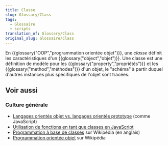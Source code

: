 ```yaml
---
title: Classe
slug: Glossary/Class
tags:
  - Glossaire
  - scripts
translation_of: Glossary/Class
original_slug: Glossaire/Class
---
```


En {{glossary("OOP","programmation orientée objet")}}, une _classe_ définit les caractéristiques d'un {{glossary("object","objet")}}. Une classe est une définition de modèle pour les {{glossary("property","propriétés")}} et les {{glossary("method","méthodes")}} d'un objet, le "schéma" à partir duquel d'autres instances plus spécifiques de l'objet sont tracées.

## Voir aussi

### Culture générale

- [Langages orientés objet vs. langages orientés prototype](/fr/docs/Web/JavaScript/Guide/Le_modèle_objet_JavaScript_en_détails#Langages_de_prototypes_Langages_de_classes) (comme JavaScript)
- [Utilisation de fonctions en tant que classes en JavaScript](/fr/docs/Web/JavaScript/Introduction_à_JavaScript_orienté_objet#Le_constructeur)
- [Programmation à base de classes](https://en.wikipedia.org/wiki/Class-based_programming) sur Wikipédia (en anglais)
- [Programmation orientée objet](https://fr.wikipedia.org/wiki/Programmation_orientée_objet) sur Wikipédia
